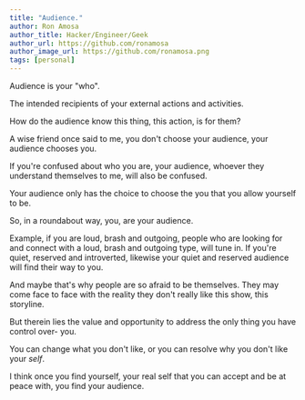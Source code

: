 ```yaml
---
title: "Audience."
author: Ron Amosa
author_title: Hacker/Engineer/Geek
author_url: https://github.com/ronamosa
author_image_url: https://github.com/ronamosa.png
tags: [personal]
---
```


Audience is your "who".

The intended recipients of your external actions and activities.

How do the audience know this thing, this action, is for them?

A wise friend once said to me, you don't choose your audience, your audience chooses you.

If you're confused about who you are, your audience, whoever they understand themselves to me, will also be confused.

Your audience only has the choice to choose the you that you allow yourself to be.

So, in a roundabout way, you, are your audience.

Example, if you are loud, brash and outgoing, people who are looking for and connect with a loud, brash and outgoing type, will tune in. If you're quiet, reserved and introverted, likewise your quiet and reserved audience will find their way to you.

And maybe that's why people are so afraid to be themselves. They may come face to face with the reality they don't really like this show, this storyline.

But therein lies the value and opportunity to address the only thing you have control over- you.

You can change what you don't like, or you can resolve why you don't like your _self_.

I think once you find yourself, your real self that you can accept and be at peace with, you find your audience.
